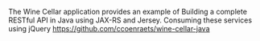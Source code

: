 The Wine Cellar application provides an example of Building a complete RESTful API in Java using JAX-RS and Jersey. Consuming these services using jQuery
https://github.com/ccoenraets/wine-cellar-java

